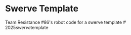 # Swerve Template

Team Resistance #86's robot code for a swerve template
#   2 0 2 5 _ s w e r v e _ t e m p l a t e  
 